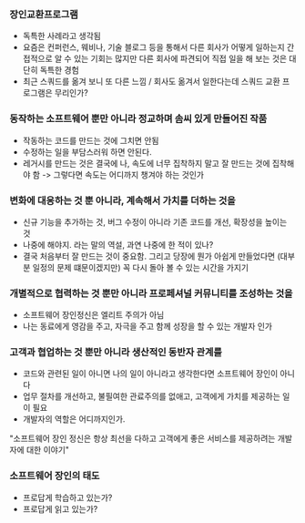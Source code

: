 ### 장인교환프로그램
- 독특한 사례라고 생각됨
- 요즘은 컨퍼런스, 웨비나, 기술 블로그 등을 통해서 다른 회사가 어떻게 일하는지 간접적으로 알 수 있는 기회는 많지만 다른 회사에 파견되어 직접 일을 해 보는 것은 대단히 독특한 경험
- 최근 스쿼드를 옮겨 보니 또 다른 느낌 / 회사도 옮겨서 일한다는데 스쿼드 교환 프로그램은 무리인가? 

### 동작하는 소프트웨어 뿐만 아니라 정교하며 솜씨 있게 만들어진 작품
- 작동하는 코드를 만드는 것에 그치면 안됨
- 수정하는 일을 부담스러워 하면 안된다. 
- 레거시를 만드는 것은 결국에 나, 속도에 너무 집착하지 말고 잘 만드는 것에 집착해야 함 -> 그렇다면 속도는 어디까지 챙겨야 하는 것인가

### 변화에 대응하는 것 뿐 아니라, 계속해서 가치를 더하는 것을
- 신규 기능을 추가하는 것, 버그 수정이 아니라 기존 코드를 개선, 확장성을 높이는 것
- 나중에 해야지. 라는 말의 역설, 과연 나중에 한 적이 있나?
- 결국 처음부터 잘 만드는 것이 중요함. 그리고 당장에 뭔가 아쉽게 만들었다면 (대부분 일정의 문제 떄문이겠지만) 꼭 다시 돌아 볼 수 있는 시간을 가지기

### 개별적으로 협력하는 것 뿐만 아니라 프로페셔널 커뮤니티를 조성하는 것을
- 소프트웨어 장인정신은 엘리트 주의가 아님
- 나는 동료에게 영감을 주고, 자극을 주고 함께 성장을 할 수 있는 개발자 인가

### 고객과 협업하는 것 뿐만 아니라 생산적인 동반자 관계를
- 코드와 관련된 일이 아니면 나의 일이 아니라고 생각한다면 소프트웨어 장인이 아니다
- 업무 절차를 개선하고, 불필여한 관료주의를 없애고, 고객에게 가치를 제공하는 일이 필요
- 개발자의 역할은 어디까지인가.

"소프트웨어 장인 정신은 항상 최선을 다하고 고객에게 좋은 서비스를 제공하려는 개발자에 대한 이야기"

### 소프트웨어 장인의 태도
- 프로답게 학습하고 있는가? 
- 프로답게 읽고 있는가? 